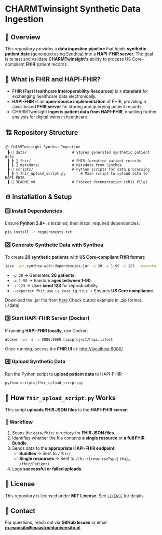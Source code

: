 # CHARMTwinsight Synthetic Data Ingestion

## 📌 Overview
This repository provides a **data ingestion pipeline** that loads **synthetic patient data** (generated using [Synthea](https://github.com/synthetichealth/synthea)) into a **HAPI-FHIR server**. The goal is to test and validate **CHARMTwinsight's** ability to process US Core-compliant **FHIR** patient records.

## 🏥 What is FHIR and HAPI-FHIR?
- **FHIR (Fast Healthcare Interoperability Resources)** is a **standard** for exchanging healthcare data electronically.
- **HAPI-FHIR** is an **open-source implementation** of FHIR, providing a Java-based **FHIR server** for storing and querying patient records.
- CHARMTwinsight **ingests patient data from HAPI-FHIR**, enabling further analysis for digital twins in healthcare.

## 🏗 Repository Structure
```
📦 CHARMTwinsight-Synthea-Ingestion
 ┣ 📂 data/                     # Stores generated synthetic patient data
 ┃ ┣ 📂 fhir/                   # FHIR-formatted patient records
 ┃ ┣ 📂 metadata/               # Metadata from Synthea
 ┣ 📂 scripts/                  # Python scripts for data processing
 ┃ ┣ 📜 fhir_upload_script.py       # Main script to upload data to HAPI-FHIR
 ┣ 📜 README.md                 # Project documentation (this file)
```

## ⚙️ Installation & Setup

### 1️⃣ Install Dependencies
Ensure **Python 3.8+** is installed, then install required dependencies:
```sh
pip install -r requirements.txt
```

### 2️⃣ Generate Synthetic Data with Synthea
To create **20 synthetic patients** with **US Core-compliant FHIR format**:
```sh
java -jar synthea-with-dependencies.jar -p 20 -a 1-90 -s 123 --exporter.fhir.use_us_core_ig true
```
- `-p 20` → Generates **20 patients**.
- `-a 1-90` → Random **ages between 1-90**.
- `-s 123` → Uses **seed 123** for reproducibility.
- `--exporter.fhir.use_us_core_ig true` → Ensures **US Core compliance**.

Download the .jar file from [here](https://github.com/synthetichealth/synthea/releases/download/master-branch-latest/synthea-with-dependencies.jar) 
Check output example in .zip format. (.\data)

### 3️⃣ Start HAPI-FHIR Server (Docker)
If running **HAPI-FHIR locally**, use Docker:
```sh
docker run -d -p 8080:8080 hapiproject/hapi:latest
```
Once running, access the **FHIR UI** at:
[http://localhost:8080/](http://localhost:8080/)

### 4️⃣ Upload Synthetic Data
Run the Python script to **upload patient data** to HAPI-FHIR:
```sh
python scripts/fhir_upload_script.py
```

## 🚀 How `fhir_upload_script.py` Works

This script **uploads FHIR JSON files** to the **HAPI-FHIR server**:

### 🔹 **Workflow**
1. Scans the `data/fhir/` directory for **FHIR JSON files**.
2. Identifies whether the file contains **a single resource** or **a full FHIR Bundle**.
3. Sends data to the **appropriate HAPI-FHIR endpoint**:
   - **Bundles** → Sent to `/fhir/`
   - **Single resources** → Sent to `/fhir/{resourceType}` (e.g., `/fhir/Patient`)
4. Logs **successful or failed uploads**.
 
## 📜 License
This repository is licensed under **MIT License**. See [`LICENSE`](LICENSE) for details.

## 📩 Contact
For questions, reach out via **GitHub Issues** or email **m.esposito@maastrichtuniversity.nl**.